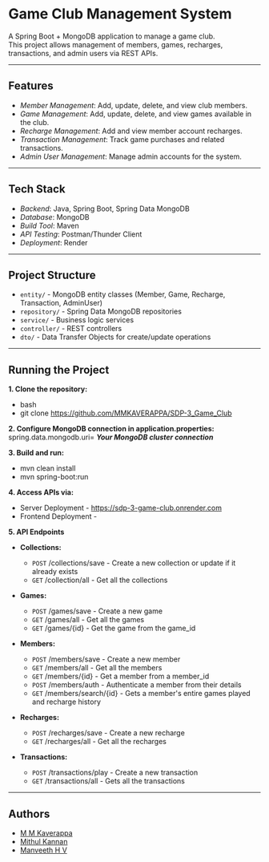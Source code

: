# Game Club Management System

A Spring Boot + MongoDB application to manage a game club.  
This project allows management of members, games, recharges, transactions, and admin users via REST APIs.

---

## Features

- *Member Management*: Add, update, delete, and view club members.
- *Game Management*: Add, update, delete, and view games available in the club.
- *Recharge Management*: Add and view member account recharges.
- *Transaction Management*: Track game purchases and related transactions.
- *Admin User Management*: Manage admin accounts for the system.

---

## Tech Stack

- *Backend*: Java, Spring Boot, Spring Data MongoDB
- *Database*: MongoDB
- *Build Tool*: Maven
- *API Testing*: Postman/Thunder Client
- *Deployment*: Render

---

## Project Structure

- `entity/` - MongoDB entity classes (Member, Game, Recharge, Transaction, AdminUser)
- `repository/` - Spring Data MongoDB repositories
- `service/` - Business logic services
- `controller/` - REST controllers
- `dto/` - Data Transfer Objects for create/update operations

---

## Running the Project

**1. Clone the repository:**
- bash
- git clone https://github.com/MMKAVERAPPA/SDP-3_Game_Club
   
**2. Configure MongoDB connection in application.properties:**
   spring.data.mongodb.uri= ***Your MongoDB cluster connection***
   
**3. Build and run:**
- mvn clean install
- mvn spring-boot:run

**4. Access APIs via:**
- Server Deployment - https://sdp-3-game-club.onrender.com
- Frontend Deployment - 
   
**5. API Endpoints**

- **Collections:**
   - `POST` /collections/save - Create a new collection or update if it already exists
   - `GET` /collection/all - Get all the collections
- **Games:**
   - `POST` /games/save - Create a new game
   - `GET` /games/all - Get all the games
   - `GET` /games/{id} - Get the game from the game_id

- **Members:**
   - `POST` /members/save - Create a new member
   - `GET` /members/all - Get all the members
   - `GET` /members/{id} - Get a member from a member_id
   - `POST` /members/auth - Authenticate a member from their details
   - `GET` /members/search/{id} - Gets a member's entire games played and recharge history

- **Recharges:**
   - `POST` /recharges/save - Create a new recharge
   - `GET` /recharges/all - Get all the recharges

- **Transactions:**
   - `POST` /transactions/play - Create a new transaction
   - `GET` /transactions/all - Gets all the transactions
 
---

## Authors

- [M M Kaverappa](https://github.com/MMKAVERAPPA)
- [Mithul Kannan](https://github.com/mithulkannan17)
- [Manveeth H V](https://github.com/manveethjain8)
